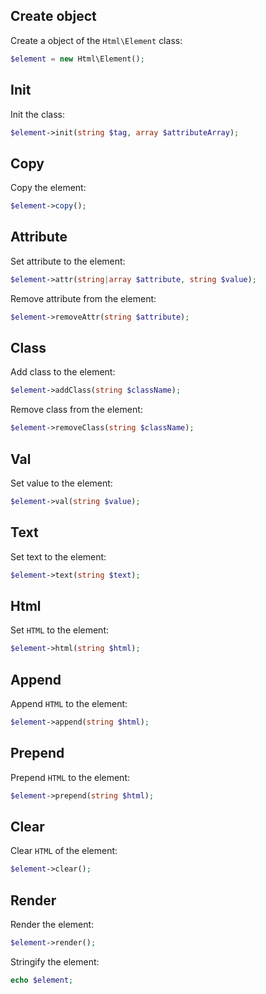 Create object
-------------

Create a object of the `Html\Element` class:

```php
$element = new Html\Element();
```


Init
----

Init the class:

```php
$element->init(string $tag, array $attributeArray);
```


Copy
----

Copy the element:

```php
$element->copy();
```


Attribute
---------

Set attribute to the element:

```php
$element->attr(string|array $attribute, string $value);
```

Remove attribute from the element:

```php
$element->removeAttr(string $attribute);
```


Class
-----

Add class to the element:

```php
$element->addClass(string $className);
```

Remove class from the element:

```php
$element->removeClass(string $className);
```


Val
---

Set value to the element:

```php
$element->val(string $value);
```


Text
----

Set text to the element:

```php
$element->text(string $text);
```


Html
----

Set `HTML` to the element:

```php
$element->html(string $html);
```


Append
------

Append `HTML` to the element:

```php
$element->append(string $html);
```


Prepend
------

Prepend `HTML` to the element:

```php
$element->prepend(string $html);
```


Clear
-----

Clear `HTML` of the element:

```php
$element->clear();
```


Render
------

Render the element:

```php
$element->render();
```

Stringify the element:

```php
echo $element;
```